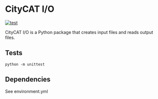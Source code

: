 # CityCAT I/O

[![test](https://github.com/nclwater/citycatio/workflows/build/badge.svg)](https://github.com/nclwater/citycatio/actions)

CityCAT I/O is a Python package that creates input files and reads output files.

## Tests

`python -m unittest`

## Dependencies

See environment.yml
